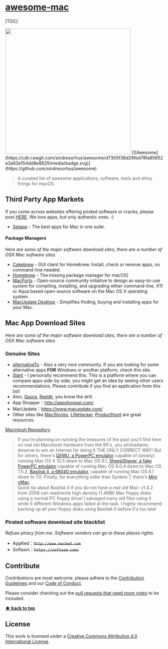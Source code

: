 #  [awesome-mac](https://github.com/jaywcjlove/awesome-mac#awesome-mac)

[TOC]



<img src="https://cdn.rawgit.com/iCHAIT/awesome-osx/master/media/awesome-display.svg" width="400">
[![Awesome](https://cdn.rawgit.com/sindresorhus/awesome/d7305f38d29fed78fa85652e3a63e154dd8e8829/media/badge.svg)](https://github.com/sindresorhus/awesome)



> A curated list of awesome applications, software, tools and shiny things for macOS.



## Third Party App Markets
If you come across websites offering pirated software or cracks, please post [HERE](https://github.com/jaywcjlove/awesome-mac/issues/17). We love apps, but only authentic ones. :)

- [Setapp](https://setapp.com/) - The best apps for Mac in one suite.


#### Package Managers
*Here are some of the major software download sites, there are a number of OSX Mac software sites*
- [Cakebrew](http://www.cakebrew.com/) - GUI client for Homebrew. Install, check or remove apps, no command-line needed.
- [Homebrew](https://brew.sh/) - The missing package manager for macOS]
- [MacPorts](https://www.macports.org/) - Open-source community initiative to design an easy-to-use system for compiling, installing, and upgrading either command-line, X11 or Aqua based open-source software on the Mac OS X operating system.
- [MacUpdate Desktop](https://www.macupdate.com/) - Simplifies finding, buying and installing apps for your Mac.



## Mac App Download Sites
*Here are some of the major software download sites, there are a number of OSX Mac software sites*
### Genuine Sites
- [alternativeTo](http://alternativeto.net/) - Also a very nice community. If you are looking for some alternative apps **FOR** Windows or another platform, check this site.
- [Slant](https://www.slant.co/) - I personally recommend this. This is a platform where you can compare apps side-by-side, you might get an idea by seeing other users recommendations. Please contribute if you find an application from this list!
- Also, [Quora](https://www.quora.com/), [Reddit](https://www.reddit.com/), you know the drill.
- App Shopper：http://appshopper.com/
- MacUpdate：https://www.macupdate.com/
- Other sites like [MacStories](https://www.macstories.net/), [LifeHacker](http://lifehacker.com/), [ProductHunt](https://www.producthunt.com/topics/mac) are great resources.

[Macintosh Repository](https://www.macintoshrepository.org)

> If you're planning on running the treasures of the past you'll find here on real old Macintosh hardware from the 90's, you sir/madame, deserve to win an Internet for doing it THE ONLY CORRECT WAY! But for others, there's [QEMU, a PowerPC emulator](http://www.emaculation.com/forum/viewtopic.php?f=34&t=9028&p=53807#p53788) capable of (slowly) running Mac OS X 10.5 down to Mac OS 9.1, [SheepShaver, a fake PowerPC emulator](http://sheepshaver.cebix.net/) capable of running Mac OS 9.0.4 down to Mac OS 7.5.2, [Basilisk II, a 68040 emulator](http://basilisk.cebix.net/), capable of running Mac OS 8.1 down to 7.0. Finally, for everything older than System 7, there's [Mini vMac](https://www.gryphel.com/c/minivmac/).   
> Quick tip about Basilisk II if you do not have a real old Mac: v1.4.2 from 2008 can read/write high density (1.4MB) Mac floppy disks using a normal PC floppy drive! I salvaged many old files using it while 5 different Windows apps failed at the task. I highly recommend backing up all your floppy disks using Basilisk II before it's too late!


### Pirated software download site blacklist
*Refuse piracy from me. Software vendors can go to these places rights.*
- AppKed：~~`http://www.macbed.com`~~
- Softasm：~~`https://softasm.com/`~~



## Contribute
Contributions are most welcome, please adhere to the [Contribution Guidelines](.github/contributing.md) and our [Code of Conduct](.github/CODE_OF_CONDUCT.md).

Please consider checking out the [pull requests that need more votes](https://github.com/iCHAIT/awesome-macOS/pulls?q=is%3Apr+is%3Aopen+label%3A%22needs+endorsement%22) to be included.

**[⬆ back to top](#table-of-contents)**



## License
This work is licensed under a [Creative Commons Attribution 4.0 International License](http://creativecommons.org/licenses/by/4.0/).

[chitchat]: https://github.com/stonesam92/ChitChat
[OSS Icon]: https://cdn.rawgit.com/iCHAIT/awesome-osx/master/media/oss.svg
[Freeware Icon]: https://cdn.rawgit.com/iCHAIT/awesome-osx/master/media/free.svg

